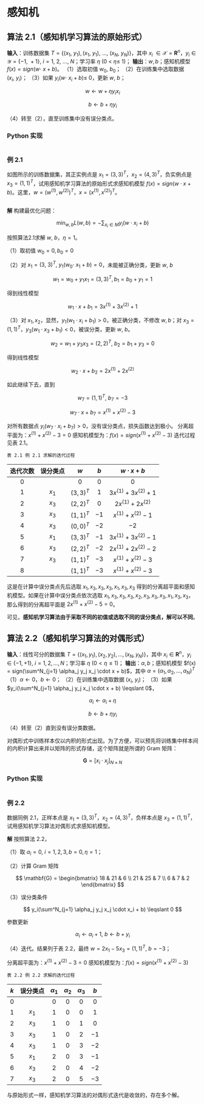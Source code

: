 # 感知机

## 算法 2.1（感知机学习算法的原始形式）

**输入**：训练数据集 $T=\{(x_1,\ y_1), (x_1,\ y_1),\ ...,\ (x_N,\ y_N)\}$，其中 $x_i\ \in \mathcal{X}=\mathbf{R}^n$，$y_i\in\mathcal{Y}=\{-1,\ +1\},\ i=1,\ 2,\ ...,\ N$；学习率 $\eta\ (0\ <\ \eta\leqslant\ 1)$；
**输出**：$w, b$；感知机模型 $f(x)=sign(w\cdot\ x+b)$。
（1）选取初值 $w_0,\ b_0$；
（2）在训练集中选取数据 $(x_i,\ y_i)$；
（3）如果 $y_i(w\cdot\ x_i+b)\leqslant\ 0$，更新 $w,\ b$；

$$
w \leftarrow w + \eta y_i x_i
$$

$$
b \leftarrow b + \eta y_i
$$

（4）转至（2），直至训练集中没有误分类点。

### Python 实现

```python

```

### 例 2.1

如图所示的训练数据集，其正实例点是 $x_1=(3, 3)^T$，$x_2=(4, 3)^T$，负实例点是 $x_3=(1, 1)^T$，试用感知机学习算法的原始形式求感知机模型 $f(x)=sign(w \cdot x+b)$。这里，$w=(w^{(1)}, w^{(2)})^T$，$x=(x^{(1)}, x^{(2)})^T$。

![]()

**解** 构建最优化问题：

$$
\min_{w, b} L(w, b)=-\sum_{x_i \in M} y_i (w \cdot x_i + b)
$$

按照算法2.1求解 $w,\ b$，$\eta=1$。

（1）取初值 $w_0=0, b_0=0$ 

（2）对 $x_1=(3,\ 3)^T,\ y_1(w_0\cdot\ x_1+b)=0$，未能被正确分类，更新 $w,\ b$ 

$$
w_1 = w_0 + y_1x_1 = (3, 3)^T, b_1 = b_0 + y_1 = 1
$$

得到线性模型

$$
w_1 \cdot x +b_1 = 3x^{(1)} + 3x^{(2)} + 1
$$

（3）对 $x_1, x_2$，显然，$y_1(w_1 \cdot x_i + b_1) > 0$，被正确分类，不修改 $w, b$；对 $x_3=(1, 1)^T$，$y_3(w_1 \cdot x_3 + b_1)<0$，被误分类，更新 $w,\ b$。

$$
w_2 = w_1 + y_3 x_3 = (2, 2)^T,\ b_2 = b_1 + y_3 = 0
$$

得到线性模型

$$
w_2 \cdot x + b_2 = 2x^{(1)} + 2x^{(2)}
$$

如此继续下去，直到

$$
w_7 = (1, 1)^T,\ b_7 = -3
$$

$$
w_7 \cdot x + b_7 = x^{(1)} + x^{(2)} - 3
$$

对所有数据点 $y_i(w_7 \cdot x_i + b_7) > 0$，没有误分类点，损失函数达到极小。
分离超平面为：$x^{(1)} + x^{(2)} - 3 = 0$ 
感知机模型为：$f(x) = sign(x^{(1)} + x^{(2)} - 3)$
迭代过程见表 2.1。

`表 2.1 例 2.1 求解的迭代过程` 

| 迭代次数 | 误分类点  | $w$        | $b$  | $w \cdot x + b$           |
|:----:|:-----:|:----------:|:----:|:-------------------------:|
| 0    |       | $0$        | $0$  | $0$                       |
| 1    | $x_1$ | $(3, 3)^T$ | $1$  | $3x^{(1)} + 3x^{(2)} + 1$ |
| 2    | $x_3$ | $(2, 2)^T$ | $0$  | $2x^{(1)} + 2x^{(2)}$     |
| 3    | $x_3$ | $(1, 1)^T$ | $-1$ | $x^{(1)} + x^{(2)} - 1$   |
| 4    | $x_3$ | $(0, 0)^T$ | $-2$ | $-2$                      |
| 5    | $x_1$ | $(3, 3)^T$ | $-1$ | $3x^{(1)} + 3x^{(2)} - 1$ |
| 6    | $x_3$ | $(2, 2)^T$ | $-2$ | $2x^{(1)} + 2x^{(2)} - 2$ |
| 7    | $x_3$ | $(1, 1)^T$ | $-3$ | $x^{(1)} + x^{(2)} - 3$   |
| 8    |       | $(1, 1)^T$ | $-3$ | $x^{(1)} + x^{(2)} - 3$   |

这是在计算中误分类点先后选取 $x_1, x_3, x_3, x_3, x_1, x_3, x_3$ 得到的分离超平面和感知机模型。如果在计算中误分类点依次选取 $x_1, x_3, x_3, x_3, x_2, x_3, x_3, x_3, x_1, x_3, x_3$，那么得到的分离超平面是 $2x^{(1)} + x^{(2)} - 5 = 0$。

可见，**感知机学习算法由于采取不同的初值或选取不同的误分类点，解可以不同**。

## 算法 2.2（感知机学习算法的对偶形式）

**输入**：线性可分的数据集 $T = \{(x_1, y_1), (x_2, y_2), ..., (x_N, y_N)\}$，其中 $x_i \in \mathbf{R}^n$，$y_i \in \{-1, +1\}, \ i = 1, 2, ..., N$；学习率 $\eta \ (0< \eta \leqslant 1)$；
**输出**：$\alpha, b$；感知机模型 $f(x) = sign(\sum^N_{j=1} \alpha_j y_j x_j \cdot x + b)$，其中 $\alpha = (\alpha_1, \alpha_2, ..., \alpha_N)^T$ 
（1）$\alpha \leftarrow 0$，$b \leftarrow 0$；
（2）在训练集中选取数据 $(x_i,\ y_i)$；
（3）如果 $y_i(\sum^N_{j=1} \alpha_j y_j x_j \cdot x + b) \leqslant 0$，

$$
\alpha_i \leftarrow \alpha_i + \eta
$$

$$
b \leftarrow b + \eta y_i
$$

（4）转至（2）直到没有误分类数据。

对偶形式中训练样本仅以内积的形式出现。为了方便，可以预先将训练集中样本间的内积计算出来并以矩阵的形式存储，这个矩阵就是所谓的 Gram 矩阵：

$$
\mathbf{G} = [x_i \cdot x_j]_{N \times N}
$$

### Python 实现

```python

```

### 例 2.2

数据同例 2.1，正样本点是 $x_1=(3, 3)^T$，$x_2=(4, 3)^T$，负样本点是 $x_3=(1, 1)^T$，试用感知机学习算法对偶形式求感知机模型。

**解** 按照算法 2.2，

（1）取 $\alpha_i = 0, \ i = 1, 2, 3, b = 0, \eta = 1$；

（2）计算 Gram 矩阵

$$
\mathbf{G} = \begin{bmatrix}
18 & 21 & 6 \\
21 & 25 & 7 \\
6   & 7   & 2 
\end{bmatrix}
$$

（3）误分类条件

$$
y_i(\sum^N_{j=1} \alpha_j y_j x_j \cdot x_i + b) \leqslant 0
$$

参数更新

$$
\alpha_i \leftarrow \alpha_i + 1,\ b \leftarrow b + y_i
$$

（4）迭代。结果列于表 2.2，最终 $w = 2x_1 - 5x_3 = (1, 1)^T, \ b = -3$；

分离超平面为：$x^{(1)} + x^{(2)} - 3 =0$
感知机模型为：$f(x) = sign(x^{(1)} + x^{(2)} - 3)$

`表 2.2 例 2.2 求解的迭代过程` 

| $k$ | 误分类点  | $\alpha_1$ | $\alpha_2$ | $\alpha_3$ | $b$  |
|:---:|:-----:|:----------:|:----------:|:----------:|:----:|
| 0   |       | $0$        | $0$        | $0$        | $0$  |
| 1   | $x_1$ | $1$        | $0$        | $0$        | $1$  |
| 2   | $x_3$ | $1$        | $0$        | $1$        | $0$  |
| 3   | $x_3$ | $1$        | $0$        | $2$        | $-1$ |
| 4   | $x_3$ | $1$        | $0$        | $3$        | $-2$ |
| 5   | $x_1$ | $2$        | $0$        | $3$        | $-1$ |
| 6   | $x_3$ | $2$        | $0$        | $4$        | $-2$ |
| 7   | $x_3$ | $2$        | $0$        | $5$        | $-3$ |

与原始形式一样，感知机学习算法的对偶形式迭代是收敛的，存在多个解。
